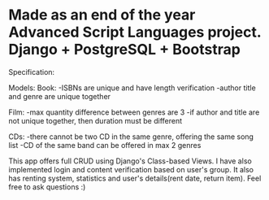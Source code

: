 # Made as an end of the year Advanced Script Languages project. Django + PostgreSQL + Bootstrap
Specification:

Models: 
  Book:
    -ISBNs are unique and have length verification
    -author title and genre are unique together
    
  Film:
    -max quantity difference between genres are 3
    -if author and title are not unique together, then duration must be different
   
  CDs:
    -there cannot be two CD in the same genre, offering the same song list
    -CD of the same band can be offered in max 2 genres
   
This app offers full CRUD using Django's Class-based Views. I have also implemented login and content verification based on user's group.
It also has renting system, statistics and user's details(rent date, return item).
Feel free to ask questions :)
    
